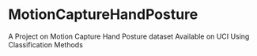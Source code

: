 # MotionCaptureHandPosture
A Project on Motion Capture Hand Posture dataset Available on UCI Using Classification Methods
